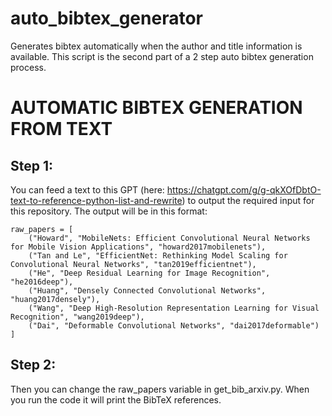 # auto_bibtex_generator
Generates bibtex automatically when the author and title information is available. This script is the second part of a 2 step auto bibtex generation process. 

# AUTOMATIC BIBTEX GENERATION FROM TEXT

## Step 1:
You can feed a text to this GPT (here: https://chatgpt.com/g/g-qkXOfDbtO-text-to-reference-python-list-and-rewrite) to output the required input for this repository. The output will be in this format:

    raw_papers = [
        ("Howard", "MobileNets: Efficient Convolutional Neural Networks for Mobile Vision Applications", "howard2017mobilenets"),
        ("Tan and Le", "EfficientNet: Rethinking Model Scaling for Convolutional Neural Networks", "tan2019efficientnet"),
        ("He", "Deep Residual Learning for Image Recognition", "he2016deep"),
        ("Huang", "Densely Connected Convolutional Networks", "huang2017densely"),
        ("Wang", "Deep High-Resolution Representation Learning for Visual Recognition", "wang2019deep"),
        ("Dai", "Deformable Convolutional Networks", "dai2017deformable")
    ]

## Step 2:
Then you can change the raw_papers variable in get_bib_arxiv.py. When you run the code it will print the BibTeX references.
